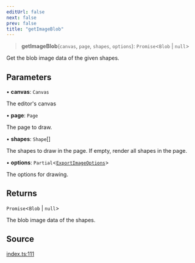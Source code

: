```yaml
---
editUrl: false
next: false
prev: false
title: "getImageBlob"
---
```


> **getImageBlob**(`canvas`, `page`, `shapes`, `options`): `Promise`\<`Blob` \| `null`\>

Get the blob image data of the given shapes.

## Parameters

• **canvas**: `Canvas`

The editor's canvas

• **page**: `Page`

The page to draw.

• **shapes**: `Shape`[]

The shapes to draw in the page. If empty, render all shapes in the page.

• **options**: `Partial`\<[`ExportImageOptions`](/api-export/type-aliases/exportimageoptions/)\>

The options for drawing.

## Returns

`Promise`\<`Blob` \| `null`\>

The blob image data of the shapes.

## Source

[index.ts:111](https://github.com/dgmjs/dgmjs/blob/main/packages/export/src/index.ts#L111)
